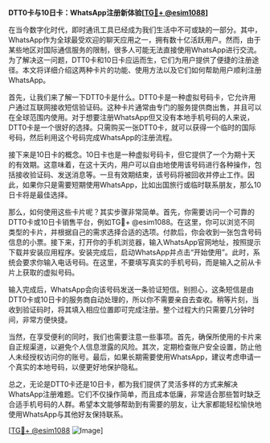 **DTT0卡与10日卡：WhatsApp注册新体验[[TG💪+ @esim1088](https://t.me/s/esim1088)]**

在当今数字化时代，即时通讯工具已经成为我们生活中不可或缺的一部分。其中，WhatsApp作为全球最受欢迎的聊天应用之一，拥有数十亿活跃用户。然而，由于某些地区对国际通信服务的限制，很多人可能无法直接使用WhatsApp进行交流。为了解决这一问题，DTT0卡和10日卡应运而生，它们为用户提供了便捷的注册途径。本文将详细介绍这两种卡片的功能、使用方法以及它们如何帮助用户顺利注册WhatsApp。

首先，让我们来了解一下DTT0卡是什么。DTT0卡是一种虚拟号码卡，它允许用户通过互联网接收短信验证码。这种卡片通常由专门的服务提供商出售，并且可以在全球范围内使用。对于想要注册WhatsApp但又没有本地手机号码的人来说，DTT0卡是一个很好的选择。只需购买一张DTT0卡，就可以获得一个临时的国际号码，然后利用这个号码完成WhatsApp的注册流程。

接下来是10日卡的概念。10日卡也是一种虚拟号码卡，但它提供了一个为期十天的有效期。这意味着，在这十天内，用户可以自由地使用该号码进行各种操作，包括接收验证码、发送消息等。一旦有效期结束，该号码将被回收并停止工作。因此，如果你只是需要短期使用WhatsApp，比如出国旅行或临时联系朋友，那么10日卡将是最佳选择。

那么，如何使用这些卡片呢？其实步骤非常简单。首先，你需要访问一个可靠的DTT0卡或10日卡销售平台，例如TG💪+ @esim1088。在这里，你可以浏览不同类型的卡片，并根据自己的需求选择合适的选项。付款后，你会收到一张包含号码信息的小票。接下来，打开你的手机浏览器，输入WhatsApp官网地址，按照提示下载并安装应用程序。安装完成后，启动WhatsApp并点击“开始使用”。此时，系统会要求你输入电话号码。在这里，不要填写真实的手机号码，而是输入之前从卡片上获取的虚拟号码。

输入完成后，WhatsApp会向该号码发送一条验证短信。别担心，这条短信是由DTT0卡或10日卡的服务商自动处理的，所以你不需要亲自去查收。稍等片刻，当收到验证码时，将其填入相应位置即可完成注册。整个过程大约只需要几分钟时间，非常方便快捷。

当然，在享受便利的同时，我们也需要注意一些事项。首先，确保所使用的卡片来自正规渠道，以避免个人信息泄露的风险。其次，定期检查账户安全设置，防止他人未经授权访问你的账号。最后，如果长期需要使用WhatsApp，建议考虑申请一个真实的本地号码，以便更好地保护隐私。

总之，无论是DTT0卡还是10日卡，都为我们提供了灵活多样的方式来解决WhatsApp注册难题。它们不仅操作简单，而且成本低廉，非常适合那些暂时缺乏合适手机号码的人群。希望本文能够帮助到有需要的朋友，让大家都能轻松愉快地使用WhatsApp与其他好友保持联系。

[[TG💪+ @esim1088](https://t.me/s/esim1088) ![Image](https://i.postimg.cc/4NQfJmqS/Snipaste-2025-05-13-00-14-12.png)]
